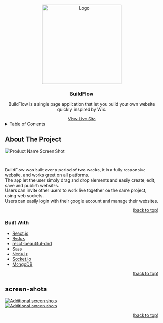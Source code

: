 <div id="top"></div>

<br />
<div align="center">
  <a href="https://buildflow.herokuapp.com/">
    <img src="https://res.cloudinary.com/dfj4zd14o/image/upload/v1633970697/BuildFlow_assets/buildflow_logo_hyarpd.png" alt="Logo" width="260" >
  </a>

<h3 align="center">BuildFlow</h3>

  <p align="center">
    BuildFlow is a single page application that let you build your own website quickly, inspired by Wix.
  </p>
    <a href="https://buildflow.herokuapp.com/">View Live Site</a>
</div>



<!-- TABLE OF CONTENTS -->
<details>
  <summary>Table of Contents</summary>
  <ol>
    <li>
      <a href="#about-the-project">About The Project</a>
      <ul>
        <li><a href="#built-with">Built With</a></li>
      </ul>
    </li>
    <li><a href="#screen-shots">Additional screen shots</a></li>
  </ol>
</details>

<!-- ABOUT THE PROJECT -->
## About The Project

[![Product Name Screen Shot][product-screenshot]](https://buildflow.herokuapp.com/)

</br>


BuildFlow was built over a period of two weeks, it is a fully responsive website, and works great on all platforms.</br>
The app let the user simply drag and drop elements and easily create, edit, save and publish websites.</br>
Users can invite other users to work live together on the same project, using web sockets.</br>
Users can easily login with their google account and manage their websites.



<p align="right">(<a href="#top">back to top</a>)</p>



### Built With

* [React.js](https://reactjs.org/)
* [Redux](https://redux.js.org/)
* [react-beautiful-dnd](https://github.com/atlassian/react-beautiful-dnd)
* [Sass](https://sass-lang.com/)
* [Node.js](https://nodejs.org/en/)
* [Socket.io](https://socket.io/)
* [MongoDB](https://www.mongodb.com/)

<p align="right">(<a href="#top">back to top</a>)</p>


<!-- USAGE EXAMPLES -->
## screen-shots

[![Additional screen shots][product-screenshot1]](https://buildflow.herokuapp.com/editor)</br>
[![Additional screen shots][product-screenshot2]](https://buildflow.herokuapp.com/template)

<p align="right">(<a href="#top">back to top</a>)</p>


<!-- MARKDOWN LINKS & IMAGES -->
<!-- https://www.markdownguide.org/basic-syntax/#reference-style-links -->
[contributors-shield]: https://img.shields.io/github/contributors/github_username/repo_name.svg?style=for-the-badge
[contributors-url]: https://github.com/github_username/repo_name/graphs/contributors
[forks-shield]: https://img.shields.io/github/forks/github_username/repo_name.svg?style=for-the-badge
[forks-url]: https://github.com/github_username/repo_name/network/members
[stars-shield]: https://img.shields.io/github/stars/github_username/repo_name.svg?style=for-the-badge
[stars-url]: https://github.com/github_username/repo_name/stargazers
[issues-shield]: https://img.shields.io/github/issues/github_username/repo_name.svg?style=for-the-badge
[issues-url]: https://github.com/github_username/repo_name/issues
[license-shield]: https://img.shields.io/github/license/github_username/repo_name.svg?style=for-the-badge
[license-url]: https://github.com/github_username/repo_name/blob/master/LICENSE.txt
[linkedin-shield]: https://img.shields.io/badge/-LinkedIn-black.svg?style=for-the-badge&logo=linkedin&colorB=555
[linkedin-url]: https://linkedin.com/in/linkedin_username
[product-screenshot]: https://res.cloudinary.com/dfj4zd14o/image/upload/v1633968808/BuildFlow_assets/Homepage_agv4ee.jpg
[product-screenshot1]: https://res.cloudinary.com/dfj4zd14o/image/upload/v1633970070/BuildFlow_assets/Editor_wgtqur.jpg
[product-screenshot2]: https://res.cloudinary.com/dfj4zd14o/image/upload/v1633970224/BuildFlow_assets/templates.jpeg_i7ucfm.jpg
